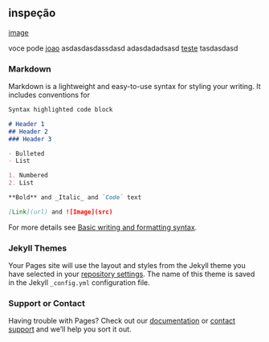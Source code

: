 ## inspeção

[image](https://www.google.com/url?sa=i&url=https%3A%2F%2Fesbrasil.com.br%2Fvale-desenvolve-locomotiva-totalmente-eletrica%2F&psig=AOvVaw3aoG4AW28NLQhv673I8h5t&ust=1641744718107000&source=images&cd=vfe&ved=0CAsQjRxqFwoTCODDlurFovUCFQAAAAAdAAAAABAJ)

voce pode [joao](https://github.com/engjoaovictor/teste/edit/gh-pages/index.md) asdasdasdassdasd
adasdadadsasd [teste](https://jekyllrb.com/) tasdasdasd
### Markdown

Markdown is a lightweight and easy-to-use syntax for styling your writing. It includes conventions for

```markdown
Syntax highlighted code block

# Header 1
## Header 2
### Header 3

- Bulleted
- List

1. Numbered
2. List

**Bold** and _Italic_ and `Code` text

[Link](url) and ![Image](src)
```

For more details see [Basic writing and formatting syntax](https://docs.github.com/en/github/writing-on-github/getting-started-with-writing-and-formatting-on-github/basic-writing-and-formatting-syntax).

### Jekyll Themes

Your Pages site will use the layout and styles from the Jekyll theme you have selected in your [repository settings](https://github.com/engjoaovictor/teste/settings/pages). The name of this theme is saved in the Jekyll `_config.yml` configuration file.

### Support or Contact

Having trouble with Pages? Check out our [documentation](https://docs.github.com/categories/github-pages-basics/) or [contact support](https://support.github.com/contact) and we’ll help you sort it out.
